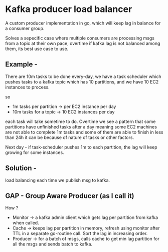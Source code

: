 # Kafka producer load balancer 

A custom producer implementation in go, which will keep lag in balance for a consumer group.

Solves a sepecific case where multiple consumers are processing msgs from a topic at their own pace, overtime 
if kafka lag is not balanced among them, its best use case to use.

## Example - 

There are 10m tasks to be done every-day, we have a task scheduler which pushes tasks to a kafka topic 
which has 10 partitions, and we have 10 EC2 instances to process.

so   
 - 1m tasks per partition -> per EC2 instance per day  
 - 10m tasks for a topic -> 10 EC2 instances per day   

each task will take sometime to do. Overtime we see a pattern that some partitions have unfinished tasks after a day
meaning some EC2 machines are not able to complete 1m tasks and some of them are able to finish in less than 24h
it can be because of nature of tasks or other factors.  

Next day - if task-scheduler pushes 1m to each partition, the lag will keep growing for some instances.


## Solution - 
load balancing each time we publish msg to kafka.

## GAP - Group Aware Producer (as I call it)


How ? 

 - Monitor -> a kafka admin client which gets lag per partition from kafka when called.
 - Cache -> keeps lag per partition in memory, refresh using monitor after TTL in a separate go-routine call. Sort the lag in increasing order.
 - Producer -> for a batch of msgs, calls cache to get min lag partition for all the msgs and sends batch to kafka.

